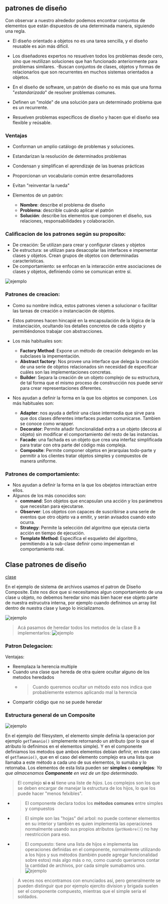 
## patrones de diseño

Con observar a nuestro alrededor podemos encontrar conjuntos de elementos que están dispuestos de una determinada manera, siguiendo una regla.

- El diseño orientado a objetos no es una tarea sencilla, y el diseño reusable es aún más dificil.
- Los diseñadores expertos no resuelven todos los problemas desde cero, sino que reutilizan soluciones que han funcionado anteriormente para problemas similares.
  -Buscan  conjuntos de clases, objetos y formas de relacionarlos que son recurrentes en muchos sistemas orientados a objetos.

- En el diseño de software, un patrón de diseño no es más que una forma "*estandarizada*" de resolver problemas comunes.
- Definen un "molde" de una solución para un determinado problema que es un recurrente.
- Resuelven problemas específicos de diseño y hacen que el diseño sea flexible y reúsable.


### Ventajas
- Conforman un amplio catálogo de problemas y soluciones.
- Estandarizan la resolución de determinados problemas
- Condensan y simplifican el aprendizaje de las buenas prácticas
- Proporcionan un vocabulario común entre desarrolladores
- Evitan "reinventar la rueda"

- Elementos de un patrón:
  - **Nombre**: describe el problema de diseño
  - **Problema**: describle cuándo aplicar el patrón
  - **Solución**: describe los elementos que componen el diseño, sus relaciones, responsabilidades y colaboración.

### Calificacion de los patrones según su proposito:
- De creación: Se utilizan para crear y configurar clases y objetos
- De estructura: se utilizan para desacoplar las interfaces e impementar clases y objetos. Crean grupos de objetos con determinadas características.
- De comportamiento: se enfocan en la interacción entre asociaciones de clases y objetos, definiendo cómo se comunican entre sí.

![ejemplo](img/patrones.png)

### Patrones de creacion:

- Como su nombre indica, estos patrones vienen a solucionar o facilitar las tareas de creación o instanciación de objetos.
- Estos patrones hacen hincapié en la encapsulación de la lógica de la instanciación, ocultando los detalles concretos de cada objeto y permitiéndonos trabajar con abstracciones.
- Los más habituales son:
  - **Factory Method**: Expone un método de creación delegando en las subclases la impementación.
  - **Abstract factory**: Nos provee una interface que delega la creación de una serie de objetos relacionados sin necesidad de especificar cuáles son las implementaciones concretas.
  - **Builder**: Separa la creación de un objeto complejo de su estructura, de tal forma que el mismo proceso de construcción nos puede servir para crear representaciones diferentes.


- Nos ayudan a definir la forma en la que los objetos se componen. Los más habituales son:
  - **Adapter**: nos ayuda a definir una clase intermedia que sirve para que dos clases diferentes interfaces puedan comunicarse. Tambien se conoce como wrapper.
  - **Decorator**: Permite añadir funcionalidad extra a un objeto (decora al objeto) sin modificar el comportamiento del resto de las instancias.
  - **Facade**: una fachada es un objeto que crea una interfaz simplificada para tratar con otra parte del código más compleja.
  - **Composite**: Permite componer objetos en jerarquias todo-parte y permitir a los clientes tratar objetos simples y compuestos de manera uniforme.

### Patrones de comportamiento:
- Nos ayudan a definir la forma en la que los obejetos interactúan entre ellos.
- Algunos de los más conocidos son:
  - **command**: Son objetos que encapsulan una acción y los parámetros que necesitan para ejecutarse.
  - **Observer**: Los objetos con capaces de suscribirse a una serie de eventos que otro objeto va a emitir, y serán avisados cuando esto ocurra.
  - **Strategy**: Permite la selección del algoritmo que ejecuta cierta acción en tiempo de ejecución.
  - **Template Method**: Especifica el esqueleto del algoritmo, permitiendo a la sub-clase definir como impementan el comportamiento real.

## Clase patrones de diseño

[clase](https://www.youtube.com/watch?v=bsiIcf9f1K0&ab_channel=MarceloG.Armentano)

En el ejemplo de sistema de archivos usamos el patron de Diseño Composite. Este nos dice que si necesitamos algun comportamiento de una clase u objeto, no  debemos heredar sino más bien hacer ese objeto parte de nuestra estrucutra interna, por ejemplo cuando definimos un array list dentro de nuestra clase y luego lo inicializamos.

![ejemplo](img/delegacion.png)
> Acá pasamos de heredar todos los metodos de la clase B a implementarlos:
![ejemplo](img/patroCompositye.png)


### Patron Delegacion:
Ventajas:

- Reemplaza la herencia multiple
- Cuando una clase que hereda de otra quiere ocultar alguno de los metodos heredados
  - > Cuando queremos ocultar un método esto nos indica que probablemente estemos aplicando mal la herencia
- Compartir código que no se puede heredar

### Estructura general de un Composite

![ejemplo](img/estructuraGeneralComposite.png)

En el ejemplo del filesystem, el elemento simple definia la operacion por ejemplo `getTamanio()` simplemente retornando un atributo (por lo que el atributo lo definimos en el elementos simple). Y en el componente definiamos los metodos que ambos elementos debian definir, en este caso el `getTamanio()`, que en el caso del elemento complejo era una lista que llamaba a este método a cada uno de sus elementos, lo sumaba y lo retornaba. Los elementos de esta lista pueden ser **simples** o **complejos**: *Ya que almacenamos **Componente** en vez de un tipo determinado*. 

> El complejo **si o si** tiene una liste de *hijos*.
> Los complejos son los que se deben encargar de manejar la estructura de los hijos, lo que los puede hacer "menos felxibles".
>
- > El componente declara todos los **métodos comunes** entre simples y compuestos
- > El simple son las "hojas" del arbol: no puede contener elementos en su interior y también es quien implementa las operaciones normalmente usando sus propios atributos (`getNombre()`) no hay reestriccion para eso.
- > El compuesto: tiene una lista de hijos e implementa las operaciones definidas en el componente, normalmente utilizando a los hijos y sus métodos (también puede agregar funcionalidad sobre estos) más algo más o no, como cuando queriamos contar la cantidad de archivos, por cada simple sumabamos uno. 
![ejemplo](img/ejemplo.png)

> A veces nos encontramos con enunciados así, pero generalmente se pueden distinguir que por ejemplo ejercito division y brigada suelen ser el componente compuesto, mientras que el simple seria el soldados.